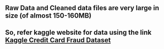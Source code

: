 ## Raw Data and Cleaned data files are very large in size (of almost 150-160MB)
## So, refer kaggle website for data using the link [Kaggle Credit Card Fraud Dataset](https://www.kaggle.com/datasets/mlg-ulb/creditcardfraud)
